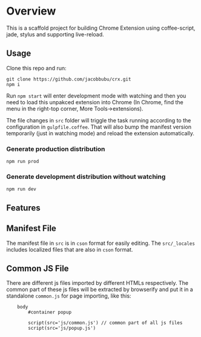 # Overview

This is a scaffold project for building Chrome Extension using coffee-script, jade, stylus and supporting live-reload.

## Usage

Clone this repo and run:

```
git clone https://github.com/jacobbubu/crx.git
npm i
```

Run `npm start` will enter development mode with watching and then you need to load this unpakced extension into Chrome (In Chrome, find the menu in the right-top corner, More Tools->extensions).

The file changes in `src` folder will triggle the task running according to the configuration in `gulpfile.coffee`. That will also bump the manifest version temporarily (just in watching mode) and reload the extension automatically.

### Generate production distribution

```
npm run prod
```

### Generate development distribution without watching

```
npm run dev
```

## Features

## Manifest File
The manifest file in `src` is in `cson` format for easily editing. The `src/_locales` includes localized files that are also in `cson` format.

## Common JS File
There are different js files imported by different HTMLs respectively. The common part of these js files will be extracted by browserify and put it in a standalone `common.js` for page importing, like this:

``` jade
    body
        #container popup

        script(src='js/common.js') // common part of all js files
        script(src='js/popup.js')
```